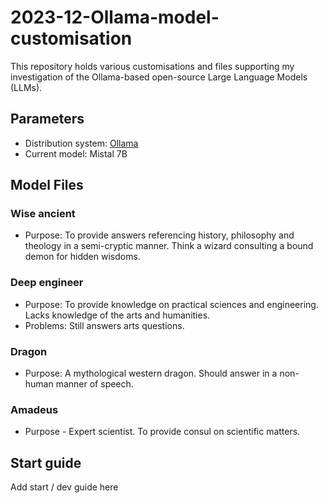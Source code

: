 # 2023-12-Ollama-model-customisation

This repository holds various customisations and files supporting my investigation of the Ollama-based open-source Large Language Models (LLMs).

## Parameters

- Distribution system: [Ollama](https://github.com/jmorganca/ollama)
- Current model: Mistal 7B

## Model Files

### Wise ancient
- Purpose: To provide answers referencing history, philosophy and theology in a semi-cryptic manner. Think a wizard consulting a bound demon for hidden wisdoms.

### Deep engineer
- Purpose: To provide knowledge on practical sciences and engineering. Lacks knowledge of the arts and humanities.
- Problems: Still answers arts questions.

### Dragon
- Purpose: A mythological western dragon. Should answer in a non-human manner of speech.

### Amadeus
- Purpose - Expert scientist. To provide consul on scientific matters.

## Start guide

Add start / dev guide here

